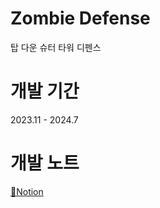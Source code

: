 # Zombie Defense
탑 다운 슈터 타워 디펜스
 
# 개발 기간
2023.11 - 2024.7

# 개발 노트
[📝Notion](https://brick-clerk-b88.notion.site/3d42de8903d847339a6c1ae70adb1f40?v=126b8b4d26e446e8a8c4b6bf8f7a2b41&pvs=4)
